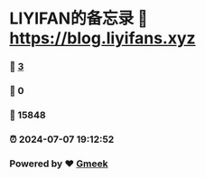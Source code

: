 # LIYIFAN的备忘录 :link: https://blog.liyifans.xyz 
### :page_facing_up: [3](https://blog.liyifans.xyz/tag.html) 
### :speech_balloon: 0 
### :hibiscus: 15848 
### :alarm_clock: 2024-07-07 19:12:52 
### Powered by :heart: [Gmeek](https://github.com/Meekdai/Gmeek)
